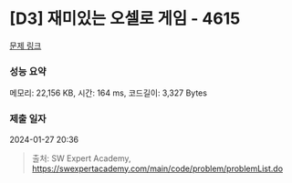 # [D3] 재미있는 오셀로 게임 - 4615 

[문제 링크](https://swexpertacademy.com/main/code/problem/problemDetail.do?contestProbId=AWQmA4uK8ygDFAXj) 

### 성능 요약

메모리: 22,156 KB, 시간: 164 ms, 코드길이: 3,327 Bytes

### 제출 일자

2024-01-27 20:36



> 출처: SW Expert Academy, https://swexpertacademy.com/main/code/problem/problemList.do